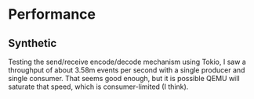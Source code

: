 # Performance

## Synthetic

Testing the send/receive encode/decode mechanism using Tokio, I saw a throughput of
about 3.58m events per second with a single producer and single consumer. That seems
good enough, but it is possible QEMU will saturate that speed, which is consumer-limited (I think).